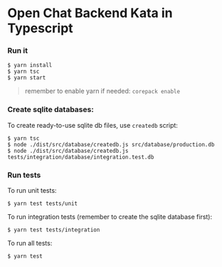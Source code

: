# Open Chat Backend Kata in Typescript

### Run it

```
$ yarn install
$ yarn tsc
$ yarn start
```

> remember to enable yarn if needed: `corepack enable`

### Create sqlite databases:

To create ready-to-use sqlite db files, use `createdb` script:

```
$ yarn tsc
$ node ./dist/src/database/createdb.js src/database/production.db
$ node ./dist/src/database/createdb.js tests/integration/database/integration.test.db
```

### Run tests

To run unit tests:

```
$ yarn test tests/unit
```

To run integration tests (remember to create the sqlite database first):

```
$ yarn test tests/integration
```

To run all tests:

```
$ yarn test
```
